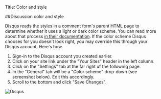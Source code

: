 Title: Color and style

##Discussion color and style

Disqus reads the styles in a comment form's parent HTML page to determine whether it uses a light or dark color scheme. You can read more about that process [in their documentation](http://help.disqus.com/customer/portal/articles/545277-disqus-appearance-tweaks). If the color scheme Disqus chooses for you doesn't look right, you may override this through your Disqus account. Here's how.

1. Sign-in to the Disqus account you created earlier.
2. Click on your site link under the "Your Sites" header in the left column.
3. Click on the "Settings" tab at the far right of the following page.
4. In the "General" tab will be a "Color scheme" drop-down (see screenshot below). Edit this accordingly.
5. Scroll to the bottom and click "Save Changes".

![Disqus](http://assets.koken.me/help/disqus-color-scheme.png)